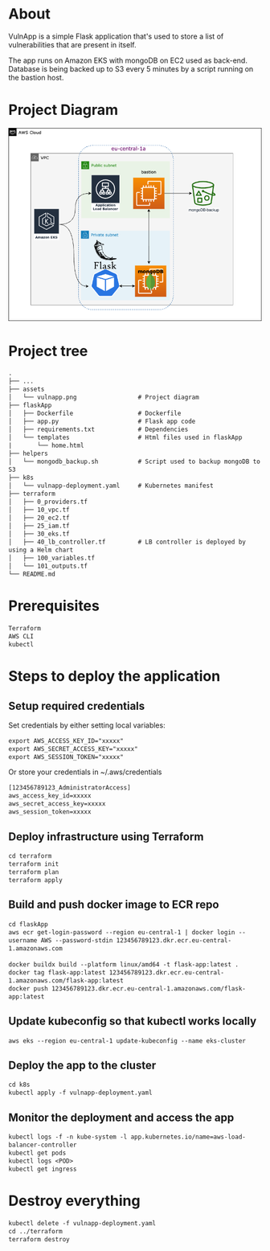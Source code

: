 
# About

VulnApp is a simple Flask application that's used to store a list of vulnerabilities that are present in itself.

The app runs on Amazon EKS with mongoDB on EC2 used as back-end. Database is being backed up to S3 every 5 minutes by a script running on the bastion host. 


# Project Diagram


![Vulnapp Diagram](./assets/vulnapp.png)


# Project tree 
    .
    ├── ...
    ├── assets                             
    │   └── vulnapp.png                 # Project diagram 
    ├── flaskApp                        
    │   ├── Dockerfile                  # Dockerfile
    │   ├── app.py                      # Flask app code
    │   ├── requirements.txt            # Dependencies
    │   └── templates                   # Html files used in flaskApp
    |       └── home.html
    ├── helpers                         
    │   └── mongodb_backup.sh           # Script used to backup mongoDB to S3
    ├── k8s                             
    │   └── vulnapp-deployment.yaml     # Kubernetes manifest
    ├── terraform                       
    │   ├── 0_providers.tf              
    │   ├── 10_vpc.tf                   
    │   ├── 20_ec2.tf                   
    │   ├── 25_iam.tf                   
    │   ├── 30_eks.tf                   
    │   ├── 40_lb_controller.tf         # LB controller is deployed by using a Helm chart
    │   ├── 100_variables.tf            
    │   └── 101_outputs.tf              
    └── README.md
    

# Prerequisites
    Terraform
    AWS CLI
    kubectl

# Steps to deploy the application

## Setup required credentials 
Set credentials by either setting local variables:

    export AWS_ACCESS_KEY_ID="xxxxx"
    export AWS_SECRET_ACCESS_KEY="xxxxx"
    export AWS_SESSION_TOKEN="xxxxx"

Or store your credentials in  ~/.aws/credentials

    [123456789123_AdministratorAccess]
    aws_access_key_id=xxxxx
    aws_secret_access_key=xxxxx
    aws_session_token=xxxxx

## Deploy infrastructure using Terraform 

    cd terraform
    terraform init
    terraform plan
    terraform apply

## Build and push docker image to ECR repo

    cd flaskApp
    aws ecr get-login-password --region eu-central-1 | docker login --username AWS --password-stdin 123456789123.dkr.ecr.eu-central-1.amazonaws.com
    
    docker buildx build --platform linux/amd64 -t flask-app:latest .
    docker tag flask-app:latest 123456789123.dkr.ecr.eu-central-1.amazonaws.com/flask-app:latest
    docker push 123456789123.dkr.ecr.eu-central-1.amazonaws.com/flask-app:latest
    
    
## Update kubeconfig so that kubectl works locally
    aws eks --region eu-central-1 update-kubeconfig --name eks-cluster

## Deploy the app to the cluster
    cd k8s
    kubectl apply -f vulnapp-deployment.yaml 
    

## Monitor the deployment and access the app

    kubectl logs -f -n kube-system -l app.kubernetes.io/name=aws-load-balancer-controller
    kubectl get pods 
    kubectl logs <POD> 
    kubectl get ingress 


# Destroy everything
    kubectl delete -f vulnapp-deployment.yaml 
    cd ../terraform
    terraform destroy